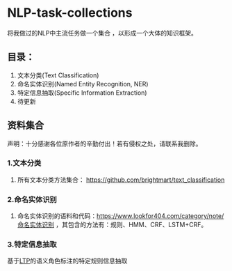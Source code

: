 # NLP-task-collections
将我做过的NLP中主流任务做一个集合 ，以形成一个大体的知识框架。

## 目录：
1. 文本分类(Text Classification)
2. 命名实体识别(Named Entity Recognition, NER)
3. 特定信息抽取(Specific Information Extraction)
4. 待更新


## 资料集合
声明：十分感谢各位原作者的辛勤付出！若有侵权之处，请联系我删除。
### 1.文本分类
1. 所有文本分类方法集合：
  https://github.com/brightmart/text_classification
  
### 2.命名实体识别
1. 命名实体识别的语料和代码：https://www.lookfor404.com/category/note/命名实体识别 ，其包含的方法有：规则、HMM、CRF、LSTM+CRF。

### 3.特定信息抽取
基于[LTP](https://github.com/HIT-SCIR/ltp)的语义角色标注的特定规则信息抽取
